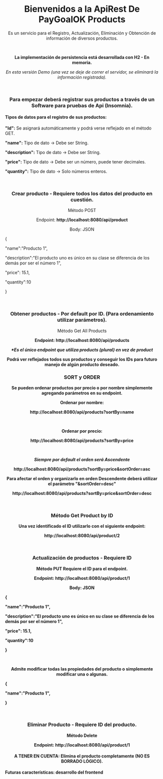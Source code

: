 <div align="center">
  <h1>Bienvenidos a la ApiRest De PayGoalOK Products</h1>

  <p>Es un servicio para el Registro, Actualización, Eliminación y Obtención de información de diversos productos.</p>
  <br />
  <p><b>La implementación de persistencia está desarrollada con H2 - En memoria.</b></p>
  <p><i>En esta versión Demo (una vez se deje de correr el servidor, se eliminará la información registrada).</i></p>

  <br />
  <h3>Para empezar deberá registrar sus productos a través de un Software para pruebas de Api (Insomnia).</h3>

  <div align="start">
    <h4><strong>Tipos de datos para el registro de sus productos:</strong></h4>
    <p><strong>"Id":</strong> Se asignará automáticamente y podrá verse reflejado en el método GET.</p>
    <p><strong>"name":</strong> Tipo de dato → Debe ser String.</p>
    <p><strong>"description":</strong> Tipo de dato → Debe ser String.</p>
    <p><strong>"price":</strong> Tipo de dato → Debe ser un número, puede tener decimales.</p>
    <p><strong>"quantity":</strong> Tipo de dato → Solo números enteros.</p>
  </div>

  <br />
  <h3>Crear producto - Requiere todos los datos del producto en cuestión.</h3>
  <p>Método POST</p>
  <p>Endpoint: <b> http://localhost:8080/api/product </b></p>
  <p>Body: JSON</p>
  <div align="start">
    <p>{</p>
    <p>"name":"Producto 1",</p>
    <p>"description":"El producto uno es único en su clase se diferencia de los demás por ser el número 1",</p>
    <p>"price": 15.1,</p>
    <p>"quantity":10</p>
    <p>}</p>
  </div>
  <br />
  <h3>Obtener productos - Por default por ID. (Para ordenamiento utilizar parámetros).</h3>
  <p>Método Get All Products </p>
  <p><b>Endpoint: http://localhost:8080/api/products<b></p>
  <p><i>*Es el único endpoint que utiliza products (plural) en vez de product</i></p>

  <p>Podrá ver reflejados todos sus productos y conseguir los IDs para futuro manejo de algún producto deseado.</p>

  <h3>SORT y ORDER</h3>
  <p>Se pueden ordenar productos por precio o por nombre simplemente agregando parámetros en su endpoint. </p>
  <p><b>Ordenar por nombre:</b></p>
  <p>http://localhost:8080/api/products?sortBy=name   </p>
  <br />
  <p><b>Ordenar por precio:</b></p>
  <p>http://localhost:8080/api/products?sortBy=price  </p>
  <br />
  <p><i>Siempre por default el orden será Ascendente</i></p>
  <p>http://localhost:8080/api/products?sortBy=price&sortOrder=asc</p>
  <p>Para afectar el orden y organizarlo en orden Descendente deberá utilizar el parámetro "&sortOrder=desc"</p>

  <p>http://localhost:8080/api/products?sortBy=price&sortOrder=desc</p>
  <br />
  <h3>Método Get Product by ID</h3>
  <p>Una vez identificado el ID utilizarlo con el siguiente endpoint:</p>
  <p>http://localhost:8080/api/product/2</p>

  <br />
  <h3>Actualización de productos - Requiere ID</h3>
  <p>Método PUT Requiere el ID para el endpoint.</p>
  <p>Endpoint: <b>http://localhost:8080/api/product/1</b></p>
  <p>Body: JSON</p>
  <div align="start">
    <p>{</p>
    <p>"name":"Producto 1",</p>
    <p>"description":"El producto uno es único en su clase se diferencia de los demás por ser el número 1",</p>
    <p>"price": 15.1,</p>
    <p>"quantity":10</p>
    <p>}</p>
  </div>
  <br />

  <p>Admite modificar todas las propiedades del producto o simplemente modificar una o algunas.</p>
  <div align="start">
    <p>{</p>
    <p>"name":"Producto 1",</p>
    <p>}</p>
  </div>
  <br />

  <h3>Eliminar Producto - Requiere ID del producto.</h3>
  <p>Método Delete</p> 
  <p>Endpoint: http://localhost:8080/api/product/1</p>

  <h4>A TENER EN CUENTA: Elimina el producto completamente (NO ES BORRADO LÓGICO).</h4>
</div>

<p>Futuras características: desarrollo del frontend</p>
